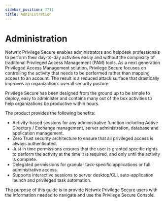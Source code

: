 ```yaml
---
sidebar_position: 7711
title: Administration
---
```


# Administration

Netwrix Privilege Secure enables administrators and helpdesk professionals to perform their day-to-day activities easily and without the complexity of traditional Privileged Access Management (PAM) tools. As a next generation Privileged Access Management solution, Privilege Secure focuses on controlling the activity that needs to be performed rather than mapping access to an account. The result is a reduced attack surface that drastically improves an organization’s overall security posture.

Privilege Secure has been designed from the ground up to be simple to deploy, easy to administer and contains many out of the box activities to help organizations be productive within hours.

The product provides the following benefits:

* Activity-based sessions for any administrative function including Active Directory / Exchange management, server administration, database and application management.
* Zero Trust security architecture to ensure that all privileged access is always authenticated.
* Just in time permissions ensures that the user is granted specific rights to perform the activity at the time it is required, and only until the activity is complete.
* Delegated permissions for granular task-specific applications or full administrative access.
* Supports interactive sessions to server desktop/CLI, auto-application launch and privileged task automation.

The purpose of this guide is to provide Netwrix Privilege Secure users with the information needed to navigate and use the Privilege Secure Console.